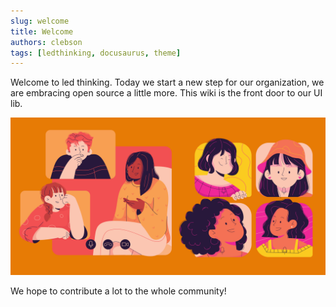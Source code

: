 ```yaml
---
slug: welcome
title: Welcome
authors: clebson
tags: [ledthinking, docusaurus, theme]
---
```



Welcome to led thinking. Today we start a new step for our organization, we are embracing open source a little more. This wiki is the front door to our UI lib.


![Docusaurus Plushie](./banner.png)

We hope to contribute a lot to the whole community!